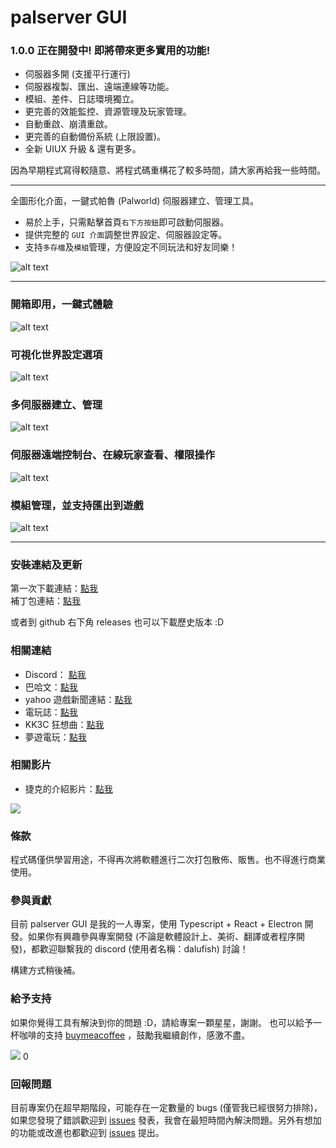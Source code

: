 # palserver GUI

### 1.0.0 正在開發中! 即將帶來更多實用的功能! 

- 伺服器多開 (支援平行運行)
- 伺服器複製、匯出、遠端連線等功能。
- 模組、差件、日誌環境獨立。
- 更完善的效能監控、資源管理及玩家管理。
- 自動重啟、崩潰重啟。
- 更完善的自動備份系統 (上限設置)。
- 全新 UIUX 升級 & 還有更多。


因為早期程式寫得較隨意、將程式碼重構花了較多時間，請大家再給我一些時間。

---

全圖形化介面，一鍵式帕魯 (Palworld) 伺服器建立、管理工具。

- 易於上手，只需點擊首頁`右下方按鈕`即可啟動伺服器。
- 提供完整的 `GUI 介面`調整世界設定、伺服器設定等。
- 支持`多存檔`及`模組`管理，方便設定不同玩法和好友同樂！

![alt text](/readme//2zh.webp)

---

### 開箱即用，一鍵式體驗

![alt text](/readme//1zh.webp)

### 可視化世界設定選項

![alt text](/readme//3zh.webp)

### 多伺服器建立、管理

![alt text](/readme/5zh.webp)

### 伺服器遠端控制台、在線玩家查看、權限操作

![alt text](/readme//7zh.webp)

### 模組管理，並支持匯出到遊戲

![alt text](/readme//6zh.webp)

---

### 安裝連結及更新

第一次下載連結：[點我](https://github.com/Dalufishe/palserver-GUI/releases/download/0.2.0/0.2.0-palserver-GUI-win32-x64.7z)  
補丁包連結：[點我](https://github.com/Dalufishe/palserver-GUI/releases/download/patch-0.2.0/patch-0.2.0-palserver-GUI-win32-x64.7z)

或者到 github 右下角 releases 也可以下載歷史版本 :D

### 相關連結

- Discord： [點我](https://discord.gg/sgMMdUZd3V)
- 巴哈文：[點我](https://forum.gamer.com.tw/C.php?bsn=71458&snA=2043)
- yahoo 遊戲新聞連結：[點我](https://tw.news.yahoo.com/palserver-gui-041354287.html)
- 電玩誌：[點我](https://gank.fanpiece.com/animeradio/%E5%8F%B0%E7%81%A3%E5%A4%A7%E7%A5%9E%E5%89%B5-%E5%B9%BB%E7%8D%B8%E5%B8%95%E9%AD%AF-%E4%B8%80%E9%8D%B5%E9%96%8B%E8%A8%AD%E4%BC%BA%E6%9C%8D%E5%99%A8-%E5%B7%A5%E5%85%B7-%E5%85%A7%E5%BB%BA%E7%B9%81%E4%B8%AD-%E5%9C%96%E5%83%8FUI-c1452714.html)
- KK3C 狂想曲：[點我](https://kkplay3c.net/steam-pal-server-gui/)
- 夢遊電玩：[點我](https://www.game735.com/forum.php?mod=viewthread&tid=388027&extra=page%3D1&ordertype=1)

### 相關影片

- 捷克的介紹影片：[點我](https://youtu.be/8Vq7uANT0Eo?si=-nH9lkUpsk7DgMW8)

<a href="https://youtu.be/8Vq7uANT0Eo?si=-nH9lkUpsk7DgMW8" target="_blank">
<img src="https://i.ytimg.com/vi_webp/8Vq7uANT0Eo/maxresdefault.webp"/>
</a>

### 條款

程式碼僅供學習用途，不得再次將軟體進行二次打包散佈、販售。也不得進行商業使用。

### 參與貢獻

目前 palserver GUI 是我的一人專案，使用 Typescript + React + Electron 開發。如果你有興趣參與專案開發 (不論是軟體設計上、美術、翻譯或者程序開發)，都歡迎聯繫我的 discord (使用者名稱：dalufish) 討論！

構建方式稍後補。

### 給予支持

如果你覺得工具有解決到你的問題 :D，請給專案一顆星星，謝謝。
也可以給予一杯咖啡的支持 [buymeacoffee](https://www.buymeacoffee.com/dalufish) ，鼓勵我繼續創作，感激不盡。

<a href="https://www.buymeacoffee.com/Dalufish"><img src="https://img.buymeacoffee.com/button-api/?text=Buy me a coffee&emoji=&slug=Dalufish&button_colour=FFDD00&font_colour=000000&font_family=Comic&outline_colour=000000&coffee_colour=ffffff" /></a>
0
### 回報問題

目前專案仍在超早期階段，可能存在一定數量的 bugs (僅管我已經很努力排除)，如果您發現了錯誤歡迎到 [issues](https://github.com/Dalufishe/palserver-GUI/issues) 發表，我會在最短時間內解決問題。另外有想加的功能或改進也都歡迎到 [issues](https://github.com/Dalufishe/palserver-GUI/issues) 提出。
